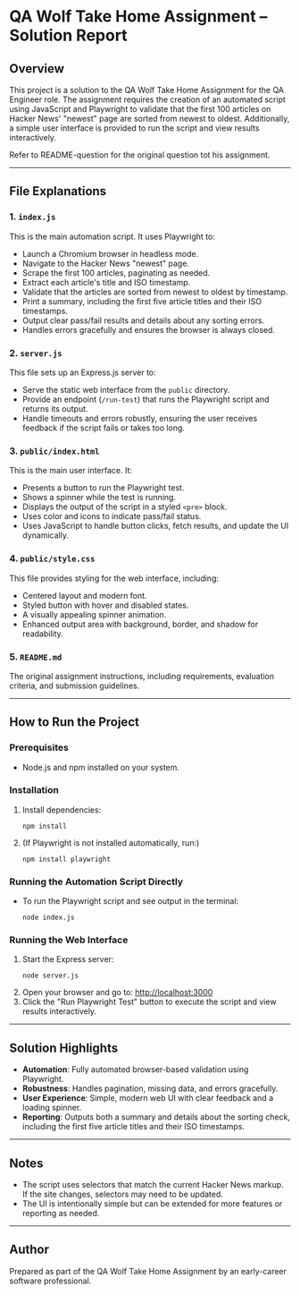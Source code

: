 # QA Wolf Take Home Assignment – Solution Report

## Overview

This project is a solution to the QA Wolf Take Home Assignment for the QA Engineer role. The assignment requires the creation of an automated script using JavaScript and Playwright to validate that the first 100 articles on Hacker News' "newest" page are sorted from newest to oldest. Additionally, a simple user interface is provided to run the script and view results interactively.

Refer to README-question for the original question tot his assignment.

---

## File Explanations

### 1. `index.js`
This is the main automation script. It uses Playwright to:
- Launch a Chromium browser in headless mode.
- Navigate to the Hacker News "newest" page.
- Scrape the first 100 articles, paginating as needed.
- Extract each article's title and ISO timestamp.
- Validate that the articles are sorted from newest to oldest by timestamp.
- Print a summary, including the first five article titles and their ISO timestamps.
- Output clear pass/fail results and details about any sorting errors.
- Handles errors gracefully and ensures the browser is always closed.

### 2. `server.js`
This file sets up an Express.js server to:
- Serve the static web interface from the `public` directory.
- Provide an endpoint (`/run-test`) that runs the Playwright script and returns its output.
- Handle timeouts and errors robustly, ensuring the user receives feedback if the script fails or takes too long.

### 3. `public/index.html`
This is the main user interface. It:
- Presents a button to run the Playwright test.
- Shows a spinner while the test is running.
- Displays the output of the script in a styled `<pre>` block.
- Uses color and icons to indicate pass/fail status.
- Uses JavaScript to handle button clicks, fetch results, and update the UI dynamically.

### 4. `public/style.css`
This file provides styling for the web interface, including:
- Centered layout and modern font.
- Styled button with hover and disabled states.
- A visually appealing spinner animation.
- Enhanced output area with background, border, and shadow for readability.

### 5. `README.md`
The original assignment instructions, including requirements, evaluation criteria, and submission guidelines.

---

## How to Run the Project

### Prerequisites
- Node.js and npm installed on your system.

### Installation
1. Install dependencies:
   ```
   npm install
   ```
2. (If Playwright is not installed automatically, run:)
   ```
   npm install playwright
   ```

### Running the Automation Script Directly
- To run the Playwright script and see output in the terminal:
  ```
  node index.js
  ```

### Running the Web Interface
1. Start the Express server:
   ```
   node server.js
   ```
2. Open your browser and go to:
   [http://localhost:3000](http://localhost:3000)
3. Click the "Run Playwright Test" button to execute the script and view results interactively.

---

## Solution Highlights
- **Automation**: Fully automated browser-based validation using Playwright.
- **Robustness**: Handles pagination, missing data, and errors gracefully.
- **User Experience**: Simple, modern web UI with clear feedback and a loading spinner.
- **Reporting**: Outputs both a summary and details about the sorting check, including the first five article titles and their ISO timestamps.

---

## Notes
- The script uses selectors that match the current Hacker News markup. If the site changes, selectors may need to be updated.
- The UI is intentionally simple but can be extended for more features or reporting as needed.

---

## Author
Prepared as part of the QA Wolf Take Home Assignment by an early-career software professional.
